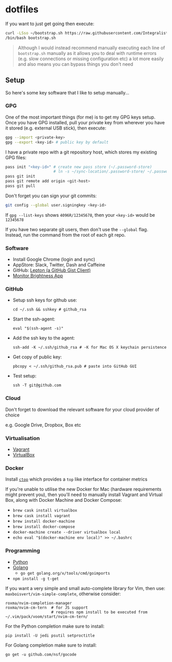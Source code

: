 # dotfiles

If you want to just get going then execute:

```bash
curl -LSso ~/bootstrap.sh https://raw.githubusercontent.com/Integralist/dotfiles/master/bootstrap.sh
/bin/bash bootstrap.sh
```

> Although I would instead recommend manually executing each line of `bootstrap.sh` manually as it allows you to deal with runtime errors (e.g. slow connections or missing configuration etc) a lot more easily and also means you can bypass things you don't need

## Setup

So here's some key software that I like to setup manually...

### GPG

One of the most important things (for me) is to get my GPG keys setup. Once you have GPG installed, pull your private key from wherever you have it stored (e.g. external USB stick), then execute:

```sh
gpg --import <private-key>
gpg --export <key-id> # public key by default
```

I have a private repo with a git repository host, which stores my existing GPG files:

```sh
pass init "<key-id>" # create new pass store (~/.password-store)
                     # ln -s ~/sync-location/.password-store/ ~/.password-store
pass git init
pass git remote add origin <git-host>
pass git pull
```

Don't forget you can sign your git commits:

```sh
git config --global user.signingkey <key-id>
```

If `gpg --list-keys` shows `4096R/12345678`, then your `<key-id>` would be `12345678`

If you have two separate git users, then don't use the `--global` flag.  
Instead, run the command from the root of each git repo.

### Software

- Install Google Chrome (login and sync)
- AppStore: Slack, Twitter, Dash and Caffeine
- GitHub: [Lepton (a GitHub Gist Client)](https://github.com/hackjutsu/Lepton)
- [Monitor Brightness App](http://www.splasm.com/brightnesscontrol/index.html)

### GitHub

- Setup ssh keys for github use:  
  ```
  cd ~/.ssh && sshkey # github_rsa
  ```
- Start the ssh-agent:  
  ```
  eval "$(ssh-agent -s)"
  ```
- Add the ssh key to the agent:  
  ```
  ssh-add -K ~/.ssh/github_rsa # -K for Mac OS X keychain persistence
  ```
- Get copy of public key:  
  ```
  pbcopy < ~/.ssh/github_rsa.pub # paste into GitHub GUI
  ```
- Test setup:  
  ```
  ssh -T git@github.com
  ```

### Cloud

Don't forget to download the relevant software for your cloud provider of choice

e.g. Google Drive, Dropbox, Box etc

### Virtualisation

- [Vagrant](https://www.vagrantup.com/downloads.html)
- [VirtualBox](https://www.virtualbox.org/wiki/Downloads)

### Docker

Install [`ctop`](https://github.com/bcicen/ctop) which provides a `top` like interface for container metrics

If you're unable to utilise the new Docker for Mac (hardware requirements might prevent you), then you'll need to manually install Vagrant and Virtual Box, along with Docker Machine and Docker Compose:

- `brew cask install virtualbox`
- `brew cask install vagrant`
- `brew install docker-machine`
- `brew install docker-compose`
- `docker-machine create --driver virtualbox local`
- `echo eval "$(docker-machine env local)" >> ~/.bashrc`

### Programming

- [Python](https://www.python.org/)
- [Golang](https://golang.org/)
  - `go get golang.org/x/tools/cmd/goimports`
- `npm install -g t-get`

If you want a very simple and small auto-complete library for Vim, then use:  
`maxboisvert/vim-simple-complete`, otherwise consider:

```
roxma/nvim-completion-manager
roxma/nvim-cm-tern  # for JS support 
                    # requires npm install to be executed from ~/.vim/pack/voom/start/nvim-cm-tern/
```

For the Python completion make sure to install:

```
pip install -U jedi psutil setproctitle
```

For Golang completion make sure to install:

```
go get -u github.com/nsf/gocode
```
